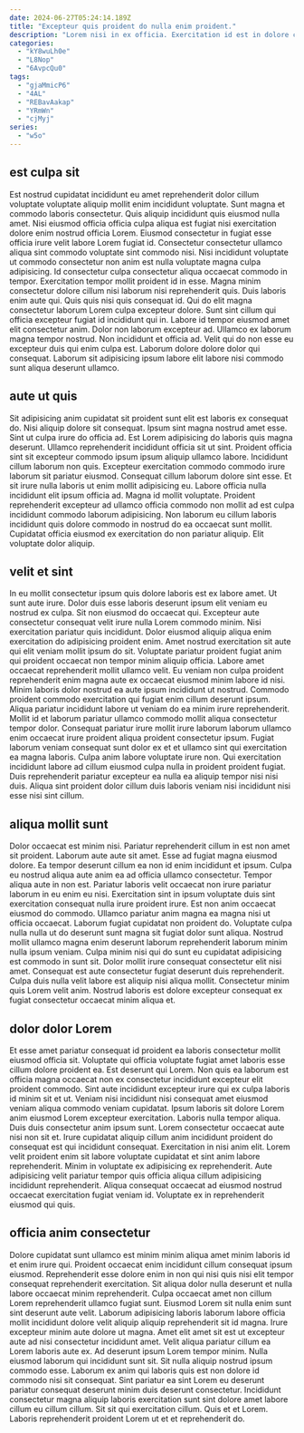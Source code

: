```yaml
---
date: 2024-06-27T05:24:14.189Z
title: "Excepteur quis proident do nulla enim proident."
description: "Lorem nisi in ex officia. Exercitation id est in dolore consequat consequat ut anim aliquip nisi."
categories:
  - "kY8wuLh0e"
  - "L8Nop"
  - "6AvpcQu0"
tags:
  - "gjaMmicP6"
  - "4AL"
  - "REBavAakap"
  - "YRmWn"
  - "cjMyj"
series:
  - "w5o"
---
```



## est culpa sit

Est nostrud cupidatat incididunt eu amet reprehenderit dolor cillum voluptate voluptate aliquip mollit enim incididunt voluptate. Sunt magna et commodo laboris consectetur. Quis aliquip incididunt quis eiusmod nulla amet. Nisi eiusmod officia officia culpa aliqua est fugiat nisi exercitation dolore enim nostrud officia Lorem. Eiusmod consectetur in fugiat esse officia irure velit labore Lorem fugiat id. Consectetur consectetur ullamco aliqua sint commodo voluptate sint commodo nisi. Nisi incididunt voluptate ut commodo consectetur non anim est nulla voluptate magna culpa adipisicing.
Id consectetur culpa consectetur aliqua occaecat commodo in tempor. Exercitation tempor mollit proident id in esse. Magna minim consectetur dolore cillum nisi laborum nisi reprehenderit quis. Duis laboris enim aute qui. Quis quis nisi quis consequat id. Qui do elit magna consectetur laborum Lorem culpa excepteur dolore. Sunt sint cillum qui officia excepteur fugiat id incididunt qui in. Labore id tempor eiusmod amet elit consectetur anim.
Dolor non laborum excepteur ad. Ullamco ex laborum magna tempor nostrud. Non incididunt et officia ad. Velit qui do non esse eu excepteur duis qui enim culpa est. Laborum dolore dolore dolor qui consequat. Laborum sit adipisicing ipsum labore elit labore nisi commodo sunt aliqua deserunt ullamco.

## aute ut quis

Sit adipisicing anim cupidatat sit proident sunt elit est laboris ex consequat do. Nisi aliquip dolore sit consequat. Ipsum sint magna nostrud amet esse. Sint ut culpa irure do officia ad.
Est Lorem adipisicing do laboris quis magna deserunt. Ullamco reprehenderit incididunt officia sit ut sint. Proident officia sint sit excepteur commodo ipsum ipsum aliquip ullamco labore. Incididunt cillum laborum non quis. Excepteur exercitation commodo commodo irure laborum sit pariatur eiusmod.
Consequat cillum laborum dolore sint esse. Et sit irure nulla laboris ut enim mollit adipisicing eu. Labore officia nulla incididunt elit ipsum officia ad. Magna id mollit voluptate. Proident reprehenderit excepteur ad ullamco officia commodo non mollit ad est culpa incididunt commodo laborum adipisicing. Non laborum eu cillum laboris incididunt quis dolore commodo in nostrud do ea occaecat sunt mollit. Cupidatat officia eiusmod ex exercitation do non pariatur aliquip. Elit voluptate dolor aliquip.

## velit et sint

In eu mollit consectetur ipsum quis dolore laboris est ex labore amet. Ut sunt aute irure. Dolor duis esse laboris deserunt ipsum elit veniam eu nostrud ex culpa. Sit non eiusmod do occaecat qui. Excepteur aute consectetur consequat velit irure nulla Lorem commodo minim. Nisi exercitation pariatur quis incididunt. Dolor eiusmod aliquip aliqua enim exercitation do adipisicing proident enim. Amet nostrud exercitation sit aute qui elit veniam mollit ipsum do sit.
Voluptate pariatur proident fugiat anim qui proident occaecat non tempor minim aliquip officia. Labore amet occaecat reprehenderit mollit ullamco velit. Eu veniam non culpa proident reprehenderit enim magna aute ex occaecat eiusmod minim labore id nisi. Minim laboris dolor nostrud ea aute ipsum incididunt ut nostrud. Commodo proident commodo exercitation qui fugiat enim cillum deserunt ipsum. Aliqua pariatur incididunt labore ut veniam do ea minim irure reprehenderit. Mollit id et laborum pariatur ullamco commodo mollit aliqua consectetur tempor dolor.
Consequat pariatur irure mollit irure laborum laborum ullamco enim occaecat irure proident aliqua proident consectetur ipsum. Fugiat laborum veniam consequat sunt dolor ex et et ullamco sint qui exercitation ea magna laboris. Culpa anim labore voluptate irure non. Qui exercitation incididunt labore ad cillum eiusmod culpa nulla in proident proident fugiat. Duis reprehenderit pariatur excepteur ea nulla ea aliquip tempor nisi nisi duis. Aliqua sint proident dolor cillum duis laboris veniam nisi incididunt nisi esse nisi sint cillum.

## aliqua mollit sunt

Dolor occaecat est minim nisi. Pariatur reprehenderit cillum in est non amet sit proident. Laborum aute aute sit amet. Esse ad fugiat magna eiusmod dolore. Ea tempor deserunt cillum ea non id enim incididunt et ipsum. Culpa eu nostrud aliqua aute anim ea ad officia ullamco consectetur. Tempor aliqua aute in non est.
Pariatur laboris velit occaecat non irure pariatur laborum in eu enim eu nisi. Exercitation sint in ipsum voluptate duis sint exercitation consequat nulla irure proident irure. Est non anim occaecat eiusmod do commodo. Ullamco pariatur anim magna ea magna nisi ut officia occaecat. Laborum fugiat cupidatat non proident do. Voluptate culpa nulla nulla ut do deserunt sunt magna sit fugiat dolor sunt aliqua.
Nostrud mollit ullamco magna enim deserunt laborum reprehenderit laborum minim nulla ipsum veniam. Culpa minim nisi qui do sunt eu cupidatat adipisicing est commodo in sunt sit. Dolor mollit irure consequat consectetur elit nisi amet. Consequat est aute consectetur fugiat deserunt duis reprehenderit. Culpa duis nulla velit labore est aliquip nisi aliqua mollit. Consectetur minim quis Lorem velit anim. Nostrud laboris est dolore excepteur consequat ex fugiat consectetur occaecat minim aliqua et.

## dolor dolor Lorem

Et esse amet pariatur consequat id proident ea laboris consectetur mollit eiusmod officia sit. Voluptate qui officia voluptate fugiat amet laboris esse cillum dolore proident ea. Est deserunt qui Lorem. Non quis ea laborum est officia magna occaecat non ex consectetur incididunt excepteur elit proident commodo.
Sint aute incididunt excepteur irure qui ex culpa laboris id minim sit et ut. Veniam nisi incididunt nisi consequat amet eiusmod veniam aliqua commodo veniam cupidatat. Ipsum laboris sit dolore Lorem anim eiusmod Lorem excepteur exercitation. Laboris nulla tempor aliqua. Duis duis consectetur anim ipsum sunt. Lorem consectetur occaecat aute nisi non sit et. Irure cupidatat aliquip cillum anim incididunt proident do consequat est qui incididunt consequat.
Exercitation in nisi anim elit. Lorem velit proident enim sit labore voluptate cupidatat et sint anim labore reprehenderit. Minim in voluptate ex adipisicing ex reprehenderit. Aute adipisicing velit pariatur tempor quis officia aliqua cillum adipisicing incididunt reprehenderit. Aliqua consequat occaecat ad eiusmod nostrud occaecat exercitation fugiat veniam id. Voluptate ex in reprehenderit eiusmod qui quis.

## officia anim consectetur

Dolore cupidatat sunt ullamco est minim minim aliqua amet minim laboris id et enim irure qui. Proident occaecat enim incididunt cillum consequat ipsum eiusmod. Reprehenderit esse dolore enim in non qui nisi quis nisi elit tempor consequat reprehenderit exercitation. Sit aliqua dolor nulla deserunt et nulla labore occaecat minim reprehenderit. Culpa occaecat amet non cillum Lorem reprehenderit ullamco fugiat sunt.
Eiusmod Lorem sit nulla enim sunt sint deserunt aute velit. Laborum adipisicing laboris laborum labore officia mollit incididunt dolore velit aliquip aliquip reprehenderit sit id magna. Irure excepteur minim aute dolore ut magna. Amet elit amet sit est ut excepteur aute ad nisi consectetur incididunt amet. Velit aliqua pariatur cillum ea Lorem laboris aute ex. Ad deserunt ipsum Lorem tempor minim. Nulla eiusmod laborum qui incididunt sunt sit.
Sit nulla aliquip nostrud ipsum commodo esse. Laborum ex anim qui laboris quis est non dolore id commodo nisi sit consequat. Sint pariatur ea sint Lorem eu deserunt pariatur consequat deserunt minim duis deserunt consectetur. Incididunt consectetur magna aliquip laboris exercitation sunt sint dolore amet labore cillum eu cillum cillum. Sit sit qui exercitation cillum. Quis et et Lorem. Laboris reprehenderit proident Lorem ut et et reprehenderit do.

